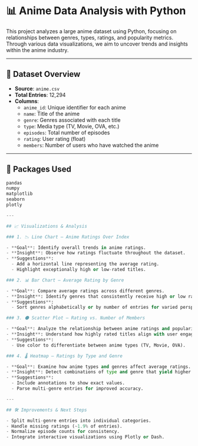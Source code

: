 
# 📊 Anime Data Analysis with Python

This project analyzes a large anime dataset using Python, focusing on relationships between genres, types, ratings, and popularity metrics. Through various data visualizations, we aim to uncover trends and insights within the anime industry.

---

## 📁 Dataset Overview

- **Source**: `anime.csv`
- **Total Entries**: 12,294
- **Columns**:
  - `anime_id`: Unique identifier for each anime
  - `name`: Title of the anime
  - `genre`: Genres associated with each title
  - `type`: Media type (TV, Movie, OVA, etc.)
  - `episodes`: Total number of episodes
  - `rating`: User rating (float)
  - `members`: Number of users who have watched the anime

---

## 🧪 Packages Used

```python
pandas
numpy
matplotlib
seaborn 
plotly

---

## 📈 Visualizations & Analysis

### 1. 📉 Line Chart – Anime Ratings Over Index

- **Goal**: Identify overall trends in anime ratings.
- **Insight**: Observe how ratings fluctuate throughout the dataset.
- **Suggestions**:
  - Add a horizontal line representing the average rating.
  - Highlight exceptionally high or low-rated titles.

### 2. 📊 Bar Chart – Average Rating by Genre

- **Goal**: Compare average ratings across different genres.
- **Insight**: Identify genres that consistently receive high or low ratings.
- **Suggestions**:
  - Sort genres alphabetically or by number of entries for varied perspectives.

### 3. ⚫ Scatter Plot – Rating vs. Number of Members

- **Goal**: Analyze the relationship between anime ratings and popularity.
- **Insight**: Understand how highly rated titles align with user engagement.
- **Suggestions**:
  - Use color to differentiate between anime types (TV, Movie, OVA).

### 4. 🌡️ Heatmap – Ratings by Type and Genre

- **Goal**: Examine how anime types and genres affect average ratings.
- **Insight**: Detect combinations of type and genre that yield higher or lower ratings.
- **Suggestions**:
  - Include annotations to show exact values.
  - Parse multi-genre entries for improved accuracy.

---

## 🛠️ Improvements & Next Steps

- Split multi-genre entries into individual categories.
- Handle missing ratings (~1.9% of entries).
- Normalize episode counts for consistency.
- Integrate interactive visualizations using Plotly or Dash.
